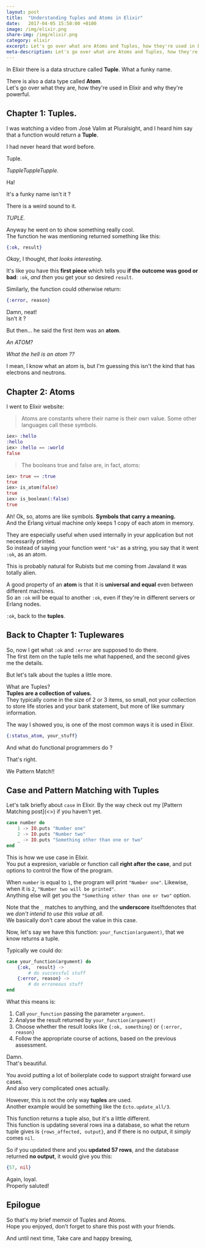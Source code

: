 ```yaml
---
layout: post
title:  "Understanding Tuples and Atoms in Elixir"
date:   2017-04-05 15:50:00 +0100
image: /img/elixir.png
share-img: /img/elixir.png
category: elixir
excerpt: Let's go over what are Atoms and Tuples, how they're used in Elixir and why they're powerful.
meta-description: Let's go over what are Atoms and Tuples, how they're used in Elixir and why they're powerful.
---
```

<!-- or The Atomic Tuppleware - a brief tale about Tuples and Atoms. -->
In Elixir there is a data structure called __Tuple__. What a funky name.
<!-- Reminds me of tupperware. -->

There is also a data type called __Atom__.  
Let's go over what they are, how they're used in Elixir and why they're powerful.

## Chapter 1: Tuples.

I was watching a video from José Valim at Pluralsight, and I heard him say that a function would return a __Tuple__.

I had never heard that word before.

Tuple.

_TuppleTuppleTupple._

Ha!

It's a funky name isn't it ?

There is a weird sound to it.

_TUPLE._

Anyway he went on to show something really cool.  
The function he was mentioning returned something like this:

```elixir
{:ok, result}
```

_Okay_, I thought, _that looks interesting_.  

It's like you have this __first piece__ which tells you __if the outcome was good or bad__: `:ok`, _and then_ you get your so desired `result`.

Similarly, the function could otherwise return:

```elixir
{:error, reason}
```

Damn, neat!  
Isn't it ?

But then... he said the first item was an __atom__.

_An ATOM?_

_What the hell is an atom ??_

I mean, I know what an atom is, but I'm guessing this isn't the kind that has electrons and neutrons.

## Chapter 2: Atoms

I went to Elixir website:

>Atoms are constants where their name is their own value. Some other languages call these symbols.

```elixir
iex> :hello
:hello
iex> :hello == :world
false
```

>The booleans true and false are, in fact, atoms:

```elixir
iex> true == :true
true
iex> is_atom(false)
true
iex> is_boolean(:false)
true
```

Ah!
Ok, so, atoms are like symbols.
__Symbols that carry a meaning.__  
And the Erlang virtual machine only keeps 1 copy of each atom in memory.

They are especially useful when used internally in your application but not necessarily printed.  
So instead of saying your function went `"ok"` as a string, you say that it went `:ok`, as an atom.

This is probably natural for Rubists but me coming from Javaland it was totally alien.

A good property of an __atom__ is that it is __universal and equal__ even between different machines.  
So an `:ok` will be equal to another `:ok`, even if they're in different servers or Erlang nodes.

`:ok`, back to the __tuples__.

## Back to Chapter 1: Tuplewares

So, now I get what `:ok` and `:error` are supposed to do there.  
The first item on the tuple tells me what happened, and the second gives me the details.

But let's talk about the tuples a little more.

What are Tuples?  
__Tuples are a collection of values.__  
They typically come in the size of 2 or 3 items, so small, not your collection to store life stories and your bank statement, but more of like summary information.

The way I showed you, is one of the most common ways it is used in Elixir.

```elixir
{:status_atom, your_stuff}
```

And what do functional programmers do ?

That's right.

We Pattern Match!!  

## Case and Pattern Matching with Tuples

Let's talk briefly about `case` in Elixir.
By the way check out my [Pattern Matching post](<<link>>) if you haven't yet.

```elixir
case number do
	1 -> IO.puts "Number one"
	2 -> IO.puts "Number two"
	_ -> IO.puts "Something other than one or two"
end
```

This is how we use case in Elixir.  
You put a expresion, variable or function call __right after the case__, and put options to control the flow of the program.

When `number` is equal to `1`, the program will print `"Number one"`.
Likewise, when it is `2`, `"Number two will be printed"`.  
Anything else will get you the `"Something other than one or two"` option.

Note that the `_` matches to anything, and the __underscore__ itselftdenotes that we _don't intend to use this value at all_.  
We basically don't care about the value in this case.

Now, let's say we have this function: `your_function(argument)`, that we know returns a tuple.

Typically we could do:

```elixir
case your_function(argument) do
	{:ok,  result} ->
		# do successful stuff
	{:error, reason} ->
		# do erroneous stuff
end
```

What this means is:

1. Call `your_function` passing the parameter `argument`.
1. Analyse the result returned by `your_function(argument)`
1. Choose whether the result looks like `{:ok, something}` or `{:error, reason}`
1. Follow the appropriate course of actions, based on the previous assessment.

Damn.  
That's beautiful.

You avoid putting a lot of boilerplate code to support straight forward use cases.  
And also very complicated ones actually.

However, this is not the only way __tuples__ are used.  
Another example would be something like the `Ecto.update_all/3`.

This function returns a tuple also, but it's a little different.  
This function is updating several rows ina a database, so what the return tuple gives is `{rows_affected, output}`, and if there is no output, it simply comes `nil`.

So if you updated there and you __updated 57 rows__, and the database returned __no output__, it would give you this:

```elixir
{57, nil}
```

Again, loyal.  
Properly saluted!

## Epilogue

So that's my brief memoir of Tuples and Atoms.  
Hope you enjoyed, don't forget to share this post with your friends.

And until next time,
Take care and happy brewing,
